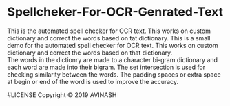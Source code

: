 # Spellcheker-For-OCR-Genrated-Text
This is the automated spell checker for OCR text. This works on custom dictionary and correct the words based on tat dictionary. This is a small demo for the automated spell checker for OCR text. This works on custom dictionary and correct the words based on that dictionary.  
The words in the dictionry are made to a character bi-gram dictionary and each word are made into their bigram. 
The set intersection is used for checking similarity between the words.  The padding spaces or extra space at begin or end of the word is used to improve the accuracy.


#LICENSE
Copyright © 2019 AVINASH 
